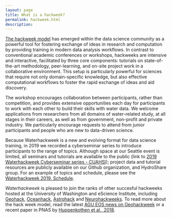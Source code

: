 ```yaml
---
layout: page
title: What is a hackweek?
permalink: hackweek.html
description: 
---
```


[The hackweek model](https://arxiv.org/abs/1711.00028) has emerged within the data
science community as a powerful tool
for fostering exchange of ideas in research and computation by providing training
in modern data analysis workflows. In contrast to conventional academic conferences
or workshops, hackweeks are intensive and interactive, facilitated by three core
components: tutorials on state-of-the-art methodology, peer-learning, and on-site
project work in a collaborative environment. This setup is particularly powerful for
sciences that require not only domain-specific knowledge, but also effective computational
workflows to foster the rapid exchange of ideas and aid discovery.  

The workshop encourages collaboration between participants, rather than competition, and provides extensive opportunities each day for participants to work with each other to build their skills with water data. We welcome applications from researchers from all domains of water-related study, at all stages in their careers, as well as from government, non-profit and private industry. We particularly encourage requests to attend from junior participants and people who are new to data-driven science.

Because Waterhackweek is a new and evolving format for data science training, in 2019 we recorded a cyberseminar series to introduce participants to the range of topics. Although space at our Seattle event is limited, all seminars and tutorials are available to the public (link to [2019 Waterhackweek Cyberseminar series - CUAHSI](https://www.cuahsi.org/education/cyberseminars/waterhackweek-cyberseminar-series/)); project data and tutorial resources are publicly available on our Github organization, and HydroShare group. For an example of topics and schedule, please see the [Waterhackweek 2019. Schedule](https://waterhackweek.github.io/schedule.html).


*Waterhackweek* is pleased to join the ranks of 
other succesful hackweeks hosted at the University of Washington and eScience Institute, including 
[Geohack](https://geohackweek.github.io/), [Oceanhack](https://oceanhackweek.github.io/), [Astrohack](http://astrohackweek.org/2018/) and [Neurohackweeks](https://neurohackademy.org/).
To read more about the hack week model, read the latest [AGU EOS news on Geohackweek](https://eos.org/articles/hack-weeks-gaining-ground-in-the-earth-and-space-sciences) or a recent paper in PNAS by [Huppenkothen et al., 2018](http://www.pnas.org/content/115/36/8872).
